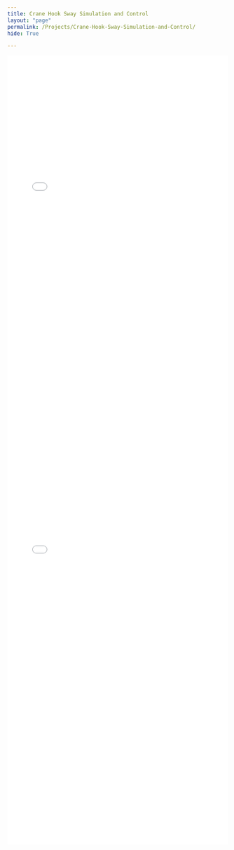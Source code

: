 ```yaml
---
title: Crane Hook Sway Simulation and Control
layout: "page"
permalink: /Projects/Crane-Hook-Sway-Simulation-and-Control/
hide: True

---
```


<embed src="CraneHookPresentation.pdf" type="application/pdf" width="100%" height="800px" />

<embed src="Final-Project-Report.pdf" type="application/pdf" width="100%" height="1000px" />
